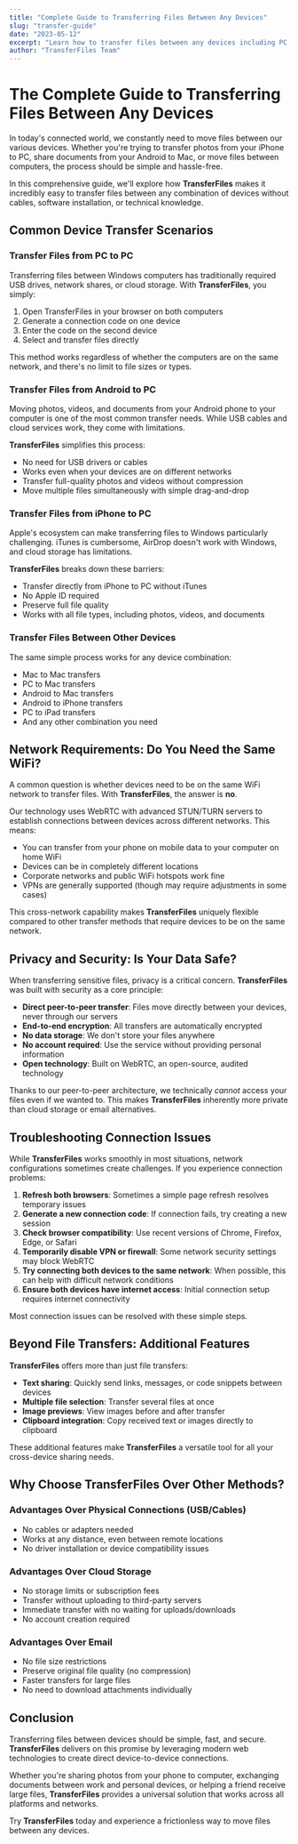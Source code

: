 ```yaml
---
title: "Complete Guide to Transferring Files Between Any Devices"
slug: "transfer-guide"
date: "2023-05-12"
excerpt: "Learn how to transfer files between any devices including PC, Mac, iPhone, Android, and more - no cables required."
author: "TransferFiles Team"
---
```


# The Complete Guide to Transferring Files Between Any Devices

In today's connected world, we constantly need to move files between our various devices. Whether you're trying to transfer photos from your iPhone to PC, share documents from your Android to Mac, or move files between computers, the process should be simple and hassle-free.

In this comprehensive guide, we'll explore how **TransferFiles** makes it incredibly easy to transfer files between any combination of devices without cables, software installation, or technical knowledge.

## Common Device Transfer Scenarios

### Transfer Files from PC to PC

Transferring files between Windows computers has traditionally required USB drives, network shares, or cloud storage. With **TransferFiles**, you simply:

1. Open TransferFiles in your browser on both computers
2. Generate a connection code on one device
3. Enter the code on the second device
4. Select and transfer files directly

This method works regardless of whether the computers are on the same network, and there's no limit to file sizes or types.

### Transfer Files from Android to PC

Moving photos, videos, and documents from your Android phone to your computer is one of the most common transfer needs. While USB cables and cloud services work, they come with limitations.

**TransferFiles** simplifies this process:
- No need for USB drivers or cables
- Works even when your devices are on different networks
- Transfer full-quality photos and videos without compression
- Move multiple files simultaneously with simple drag-and-drop

### Transfer Files from iPhone to PC

Apple's ecosystem can make transferring files to Windows particularly challenging. iTunes is cumbersome, AirDrop doesn't work with Windows, and cloud storage has limitations.

**TransferFiles** breaks down these barriers:
- Transfer directly from iPhone to PC without iTunes
- No Apple ID required
- Preserve full file quality
- Works with all file types, including photos, videos, and documents

### Transfer Files Between Other Devices

The same simple process works for any device combination:
- Mac to Mac transfers
- PC to Mac transfers
- Android to Mac transfers
- Android to iPhone transfers
- PC to iPad transfers
- And any other combination you need

## Network Requirements: Do You Need the Same WiFi?

A common question is whether devices need to be on the same WiFi network to transfer files. With **TransferFiles**, the answer is **no**.

Our technology uses WebRTC with advanced STUN/TURN servers to establish connections between devices across different networks. This means:

- You can transfer from your phone on mobile data to your computer on home WiFi
- Devices can be in completely different locations
- Corporate networks and public WiFi hotspots work fine
- VPNs are generally supported (though may require adjustments in some cases)

This cross-network capability makes **TransferFiles** uniquely flexible compared to other transfer methods that require devices to be on the same network.

## Privacy and Security: Is Your Data Safe?

When transferring sensitive files, privacy is a critical concern. **TransferFiles** was built with security as a core principle:

- **Direct peer-to-peer transfer**: Files move directly between your devices, never through our servers
- **End-to-end encryption**: All transfers are automatically encrypted
- **No data storage**: We don't store your files anywhere
- **No account required**: Use the service without providing personal information
- **Open technology**: Built on WebRTC, an open-source, audited technology

Thanks to our peer-to-peer architecture, we technically _cannot_ access your files even if we wanted to. This makes **TransferFiles** inherently more private than cloud storage or email alternatives.

## Troubleshooting Connection Issues

While **TransferFiles** works smoothly in most situations, network configurations sometimes create challenges. If you experience connection problems:

1. **Refresh both browsers**: Sometimes a simple page refresh resolves temporary issues
2. **Generate a new connection code**: If connection fails, try creating a new session
3. **Check browser compatibility**: Use recent versions of Chrome, Firefox, Edge, or Safari
4. **Temporarily disable VPN or firewall**: Some network security settings may block WebRTC
5. **Try connecting both devices to the same network**: When possible, this can help with difficult network conditions
6. **Ensure both devices have internet access**: Initial connection setup requires internet connectivity

Most connection issues can be resolved with these simple steps.

## Beyond File Transfers: Additional Features

**TransferFiles** offers more than just file transfers:

- **Text sharing**: Quickly send links, messages, or code snippets between devices
- **Multiple file selection**: Transfer several files at once
- **Image previews**: View images before and after transfer
- **Clipboard integration**: Copy received text or images directly to clipboard

These additional features make **TransferFiles** a versatile tool for all your cross-device sharing needs.

## Why Choose TransferFiles Over Other Methods?

### Advantages Over Physical Connections (USB/Cables)
- No cables or adapters needed
- Works at any distance, even between remote locations
- No driver installation or device compatibility issues

### Advantages Over Cloud Storage
- No storage limits or subscription fees
- Transfer without uploading to third-party servers
- Immediate transfer with no waiting for uploads/downloads
- No account creation required

### Advantages Over Email
- No file size restrictions
- Preserve original file quality (no compression)
- Faster transfers for large files
- No need to download attachments individually

## Conclusion

Transferring files between devices should be simple, fast, and secure. **TransferFiles** delivers on this promise by leveraging modern web technologies to create direct device-to-device connections.

Whether you're sharing photos from your phone to computer, exchanging documents between work and personal devices, or helping a friend receive large files, **TransferFiles** provides a universal solution that works across all platforms and networks.

Try **TransferFiles** today and experience a frictionless way to move files between any devices. 